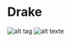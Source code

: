 # Drake
![alt tag](https://i.ytimg.com/vi/OjgBxXNP3gw/hq720.jpg?sqp=-oaymwEcCOgCEMoBSFXyq4qpAw4IARUAAIhCGAFwAcABBg==&rs=AOn4CLCbm_FNmhPfdwQws__nZZJHd46cng)
![alt texte](https://www.youtube.com/watch?v=OjgBxXNP3gw)

